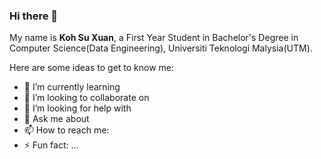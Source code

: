 ### Hi there 👋


My name is **Koh Su Xuan**, a First Year Student in Bachelor's Degree in Computer Science(Data Engineering), Universiti Teknologi Malysia(UTM).

Here are some ideas to get to know me:

- 🌱 I’m currently learning 
- 👯 I’m looking to collaborate on 
- 🤔 I’m looking for help with 
- 💬 Ask me about 
- 📫 How to reach me: 
- ⚡ Fun fact: ...

